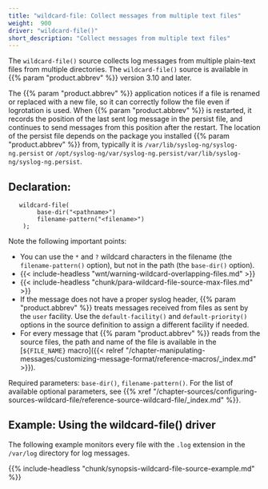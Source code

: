 ```yaml
---
title: "wildcard-file: Collect messages from multiple text files"
weight:  900
driver: "wildcard-file()"
short_description: "Collect messages from multiple text files"
---
```

<!-- DISCLAIMER: This file is based on the syslog-ng Open Source Edition documentation https://github.com/balabit/syslog-ng-ose-guides/commit/2f4a52ee61d1ea9ad27cb4f3168b95408fddfdf2 and is used under the terms of The syslog-ng Open Source Edition Documentation License. The file has been modified by Axoflow. -->

The `wildcard-file()` source collects log messages from multiple plain-text files from multiple directories. The `wildcard-file()` source is available in {{% param "product.abbrev" %}} version 3.10 and later.

The {{% param "product.abbrev" %}} application notices if a file is renamed or replaced with a new file, so it can correctly follow the file even if logrotation is used. When {{% param "product.abbrev" %}} is restarted, it records the position of the last sent log message in the persist file, and continues to send messages from this position after the restart. The location of the persist file depends on the package you installed {{% param "product.abbrev" %}} from, typically it is `/var/lib/syslog-ng/syslog-ng.persist` or `/opt/syslog-ng/var/syslog-ng.persist/var/lib/syslog-ng/syslog-ng.persist`.

## Declaration:

```shell
   wildcard-file(
        base-dir("<pathname>")
        filename-pattern("<filename>")
    );
```

Note the following important points:

- You can use the `*` and `?` wildcard characters in the filename (the `filename-pattern()` option), but not in the path (the `base-dir()` option).
- {{< include-headless "wnt/warning-wildcard-overlapping-files.md" >}}
- {{< include-headless "chunk/para-wildcard-file-source-max-files.md" >}}
- If the message does not have a proper syslog header, {{% param "product.abbrev" %}} treats messages received from files as sent by the `user` facility. Use the `default-facility()` and `default-priority()` options in the source definition to assign a different facility if needed.
- For every message that {{% param "product.abbrev" %}} reads from the source files, the path and name of the file is available in the [`${FILE_NAME}` macro]({{< relref "/chapter-manipulating-messages/customizing-message-format/reference-macros/_index.md" >}}).

Required parameters: `base-dir()`, `filename-pattern()`. For the list of available optional parameters, see {{% xref "/chapter-sources/configuring-sources-wildcard-file/reference-source-wildcard-file/_index.md" %}}.

## Example: Using the wildcard-file() driver

The following example monitors every file with the `.log` extension in the `/var/log` directory for log messages.

{{% include-headless "chunk/synopsis-wildcard-file-source-example.md" %}}
